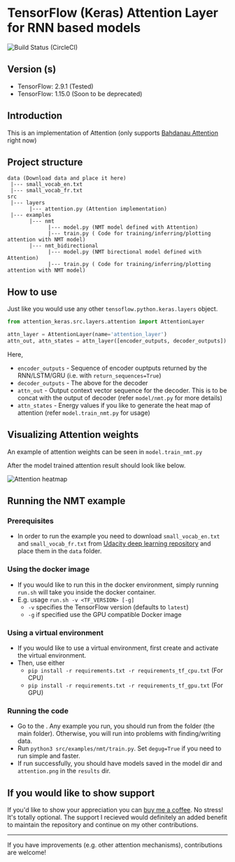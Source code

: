 # TensorFlow (Keras) Attention Layer for RNN based models

![![Build Status (CircleCI)](https://circleci.com/gh/circleci/circleci-docs.svg?style=sheild)](https://img.shields.io/circleci/build/gh/thushv89/attention_keras)

## Version (s)
- TensorFlow: 2.9.1 (Tested)
- TensorFlow: 1.15.0 (Soon to be deprecated)

## Introduction

This is an implementation of Attention (only supports [Bahdanau Attention](https://arxiv.org/pdf/1409.0473.pdf) right now)

## Project structure

```
data (Download data and place it here)
 |--- small_vocab_en.txt
 |--- small_vocab_fr.txt
src
 |--- layers
       |--- attention.py (Attention implementation)
 |--- examples
       |--- nmt
             |--- model.py (NMT model defined with Attention)
             |--- train.py ( Code for training/inferring/plotting attention with NMT model)
       |--- nmt_bidirectional
             |--- model.py (NMT birectional model defined with Attention)
             |--- train.py ( Code for training/inferring/plotting attention with NMT model)

```
## How to use

Just like you would use any other `tensoflow.python.keras.layers` object.

```python
from attention_keras.src.layers.attention import AttentionLayer

attn_layer = AttentionLayer(name='attention_layer')
attn_out, attn_states = attn_layer([encoder_outputs, decoder_outputs])

```

Here,

- `encoder_outputs` - Sequence of encoder ouptputs returned by the RNN/LSTM/GRU (i.e. with `return_sequences=True`)
- `decoder_outputs` - The above for the decoder
- `attn_out` - Output context vector sequence for the decoder. This is to be concat with the output of decoder (refer `model/nmt.py` for more details)
- `attn_states` - Energy values if you like to generate the heat map of attention (refer `model.train_nmt.py` for usage)

## Visualizing Attention weights

An example of attention weights can be seen in `model.train_nmt.py`

After the model trained attention result should look like below.

![Attention heatmap](https://github.com/thushv89/attention_keras/blob/master/results/attention.png)

## Running the NMT example

### Prerequisites
* In order to run the example you need to download `small_vocab_en.txt` and `small_vocab_fr.txt` from [Udacity deep learning repository](https://github.com/udacity/deep-learning/tree/master/language-translation/data) and place them in the `data` folder.

### Using the docker image
* If you would like to run this in the docker environment, simply running `run.sh` will take you inside the docker container.
* E.g. usage `run.sh -v <TF_VERSION> [-g]`
  * `-v` specifies the TensorFlow version (defaults to `latest`)
  * `-g` if specified use the GPU compatible Docker image

### Using a virtual environment
* If you would like to use a virtual environment, first create and activate the virtual environment. 
* Then, use either 
  * `pip install -r requirements.txt -r requirements_tf_cpu.txt` (For CPU)
  * `pip install -r requirements.txt -r requirements_tf_gpu.txt` (For GPU)
    
### Running the code
* Go to the <project dir>. Any example you run, you should run from the <project dir> folder (the main folder). Otherwise, you will run into problems with finding/writing data.
* Run  `python3 src/examples/nmt/train.py`. Set `degug=True` if you need to run simple and faster.
* If run successfully, you should have models saved in the model dir and `attention.png` in the `results` dir.

## If you would like to show support

If you'd like to show your appreciation you can [buy me a coffee](https://www.buymeacoffee.com/thushv89). No stress! It's totally optional. The support I recieved would definitely an added benefit to maintain the repository and continue on my other contributions. 

___

If you have improvements (e.g. other attention mechanisms), contributions are welcome!

